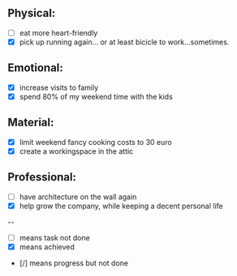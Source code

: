 
Physical:
-----------
- [ ] eat more heart-friendly
- [x] pick up running again... or at least bicicle to work...sometimes.

Emotional:
----------
- [x] increase visits to family
- [x] spend 80% of my weekend time with the kids

Material:
-----------
- [x] limit weekend fancy cooking costs to 30 euro 
- [x] create a workingspace in the attic

Professional:
-----------
- [ ] have architecture on the wall again
- [x] help grow the company, while keeping a decent personal life

--
- [ ] means task not done
- [x] means achieved
- [/] means progress but not done
